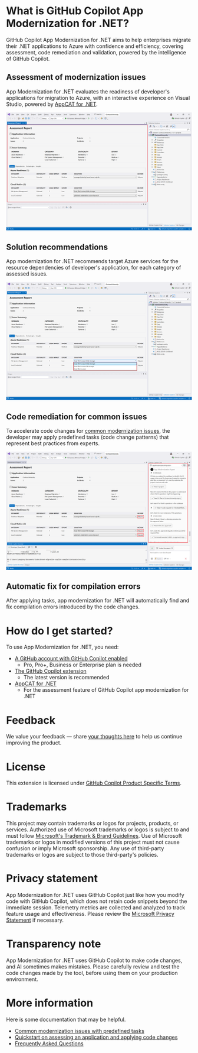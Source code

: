 # What is GitHub Copilot App Modernization for .NET?

GitHub Copilot App Modernization for .NET aims to help enterprises migrate their .NET applications to Azure with confidence and efficiency, covering assessment, code remediation and validation, powered by the intelligence of GitHub Copilot.

## Assessment of modernization issues

App Modernization for .NET evaluates the readiness of developer's applications for migration to Azure, with an interactive experience on Visual Studio, powered by [AppCAT for .NET](../appcat/install.md).

![Assessment](media/overview_assessment.png)

## Solution recommendations

App modernization for .NET recommends target Azure services for the resource dependencies of developer's application, for each category of assessed issues.

![Solution](media/overview_solution.png)

## Code remediation for common issues
To accelerate code changes for [common modernization issues](predefined-tasks.md), the developer may apply predefined tasks (code change patterns) that represent best practices from experts.

![Apply Task](media/overview_remediation.png)

## Automatic fix for compilation errors

After applying tasks, app modernization for .NET will automatically find and fix compilation errors introduced by the code changes.


# How do I get started?

To use App Modernization for .NET, you need:
- [A GitHub account with GitHub Copilot enabled](https://github.com/features/copilot)
    - Pro, Pro+, Business or Enterprise plan is needed
- [The GitHub Copilot extension](https://marketplace.visualstudio.com/items?itemName=GitHub.copilot)
    - The latest version is recommended
- [AppCAT for .NET](../appcat/install.md)
    - For the assessment feature of GitHub Copilot app modernization for .NET

# Feedback

We value your feedback — share [your thoughts here](https://aka.ms/AM4DFeedback) to help us continue improving the product.

# License

This extension is licensed under [GitHub Copilot Product Specific Terms](https://github.com/customer-terms/github-copilot-product-specific-terms).

# Trademarks

This project may contain trademarks or logos for projects, products, or services. Authorized use of Microsoft trademarks or logos is subject to and must follow [Microsoft's Trademark & Brand Guidelines](https://www.microsoft.com/en-us/legal/intellectualproperty/trademarks/usage/general). Use of Microsoft trademarks or logos in modified versions of this project must not cause confusion or imply Microsoft sponsorship. Any use of third-party trademarks or logos are subject to those third-party's policies.

# Privacy statement

App Modernization for .NET uses GitHub Copilot just like how you modify code with GitHub Copilot, which does not retain code snippets beyond the immediate session. Telemetry metrics are collected and analyzed to track feature usage and effectiveness. Please review the [Microsoft Privacy Statement](https://go.microsoft.com/fwlink/?LinkId=521839) if necessary.

# Transparency note

App Modernization for .NET uses GitHub Copilot to make code changes, and AI sometimes makes mistakes. Please carefully review and test the code changes made by the tool, before using them on your production environment.

# More information

Here is some documentation that may be helpful.
* [Common modernization issues with predefined tasks](predefined-tasks.md)
* [Quickstart on assessing an application and applying code changes](quick-start.md)
* [Frequently Asked Questions](faq.md)